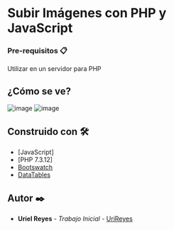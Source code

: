 # Subir Imágenes con PHP y JavaScript

### Pre-requisitos 📋

Utilizar en un servidor para PHP


## ¿Cómo se ve?

![image](https://user-images.githubusercontent.com/50279782/82084785-7c7a7780-96b1-11ea-9086-24197d6c6657.png)
![image](https://user-images.githubusercontent.com/50279782/82084804-83a18580-96b1-11ea-9232-3a8e38325a5c.png)

## Construido con 🛠️

* [JavaScript]
* [PHP 7.3.12]
* [Bootswatch](https://bootswatch.com/)
* [DataTables](https://datatables.net/)

## Autor ✒️

* **Uriel Reyes** - *Trabajo Inicial* - [UriReyes](https://github.com/UriReyes)


